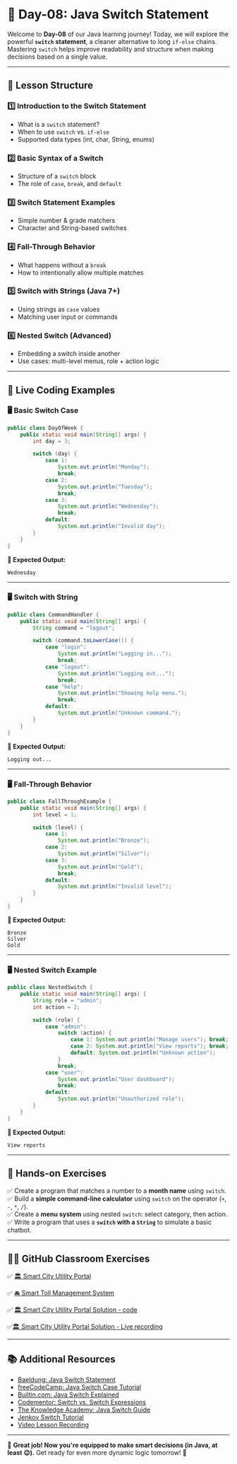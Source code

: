 # **📘 Day-08: Java Switch Statement**  
Welcome to **Day-08** of our Java learning journey! Today, we will explore the powerful **`switch` statement**, a cleaner alternative to long `if-else` chains. Mastering `switch` helps improve readability and structure when making decisions based on a single value.

---

## **📌 Lesson Structure**

### **1️⃣ Introduction to the Switch Statement**
- What is a `switch` statement?
- When to use `switch` vs. `if-else`
- Supported data types (int, char, String, enums)

### **2️⃣ Basic Syntax of a Switch**
- Structure of a `switch` block
- The role of `case`, `break`, and `default`

### **3️⃣ Switch Statement Examples**
- Simple number & grade matchers
- Character and String-based switches

### **4️⃣ Fall-Through Behavior**
- What happens without a `break`
- How to intentionally allow multiple matches

### **5️⃣ Switch with Strings (Java 7+)**
- Using strings as `case` values
- Matching user input or commands

### **6️⃣ Nested Switch (Advanced)**
- Embedding a switch inside another
- Use cases: multi-level menus, role + action logic

---

## **📜 Live Coding Examples**

### **🖥️ Basic Switch Case**

```java
public class DayOfWeek {
    public static void main(String[] args) {
        int day = 3;

        switch (day) {
            case 1:
                System.out.println("Monday");
                break;
            case 2:
                System.out.println("Tuesday");
                break;
            case 3:
                System.out.println("Wednesday");
                break;
            default:
                System.out.println("Invalid day");
        }
    }
}
```

**📝 Expected Output:**
```
Wednesday
```

---

### **🖥️ Switch with String**

```java
public class CommandHandler {
    public static void main(String[] args) {
        String command = "logout";

        switch (command.toLowerCase()) {
            case "login":
                System.out.println("Logging in...");
                break;
            case "logout":
                System.out.println("Logging out...");
                break;
            case "help":
                System.out.println("Showing help menu.");
                break;
            default:
                System.out.println("Unknown command.");
        }
    }
}
```

**📝 Expected Output:**
```
Logging out...
```

---

### **🖥️ Fall-Through Behavior**

```java
public class FallThroughExample {
    public static void main(String[] args) {
        int level = 1;

        switch (level) {
            case 1:
                System.out.println("Bronze");
            case 2:
                System.out.println("Silver");
            case 3:
                System.out.println("Gold");
                break;
            default:
                System.out.println("Invalid level");
        }
    }
}
```

**📝 Expected Output:**
```
Bronze
Silver
Gold
```

---

### **🖥️ Nested Switch Example**

```java
public class NestedSwitch {
    public static void main(String[] args) {
        String role = "admin";
        int action = 2;

        switch (role) {
            case "admin":
                switch (action) {
                    case 1: System.out.println("Manage users"); break;
                    case 2: System.out.println("View reports"); break;
                    default: System.out.println("Unknown action");
                }
                break;
            case "user":
                System.out.println("User dashboard");
                break;
            default:
                System.out.println("Unauthorized role");
        }
    }
}
```

**📝 Expected Output:**
```
View reports
```

---

## **🎯 Hands-on Exercises**

✅ Create a program that matches a number to a **month name** using `switch`.  
✅ Build a **simple command-line calculator** using `switch` on the operator (`+`, `-`, `*`, `/`).  
✅ Create a **menu system** using nested `switch`: select category, then action.  
✅ Write a program that uses a **`switch` with a `String`** to simulate a basic chatbot.

---

## **🧑‍🏫 GitHub Classroom Exercises**

✅ [🏛️ Smart City Utility Portal](https://github.com/FW-Zalando-Java-Backend-Engineer/Smart-City-Utility-Portal)

✅ [🚘 Smart Toll Management System](https://github.com/FW-Zalando-Java-Backend-Engineer/Smart-Toll-Management-System)

✅ [🏛️ Smart City Utility Portal Solution - code ](https://github.com/FW-Zalando-Java-Backend-Engineer/Smart-City-Utility-Portal/tree/solution)

✅[🏛️ Smart City Utility Portal Solution - Live recording](https://us06web.zoom.us/rec/share/A-SoJdODwwzqxazDnqT6daxVLI7wsIJP4uCqbktyrXax9hlrNtlLxpCurh9g1KY.p0amjoud3cvvA-2m)

---

## **📚 Additional Resources**

- [Baeldung: Java Switch Statement](https://www.baeldung.com/java-switch)
- [freeCodeCamp: Java Switch Case Tutorial](https://www.freecodecamp.org/news/java-switch-statement-how-to-use-a-switch-case-in-java/)
- [Builtin.com: Java Switch Explained](https://builtin.com/articles/java-switch-case)
- [Codementor: Switch vs. Switch Expressions](https://www.codementor.io/@noelkamphoa/switch-statements-and-switch-expressions-in-java-the-differences-2etcvbxfaa)
- [The Knowledge Academy: Java Switch Guide](https://www.theknowledgeacademy.com/blog/switch-case-java/)
- [Jenkov Switch Tutorial](https://jenkov.com/tutorials/java/switch.html)
- [Video Lesson Recording](https://us06web.zoom.us/rec/share/A-SoJdODwwzqxazDnqT6daxVLI7wsIJP4uCqbktyrXax9hlrNtlLxpCurh9g1KY.p0amjoud3cvvA-2m)

---

🚀 **Great job! Now you're equipped to make smart decisions (in Java, at least 😉).** Get ready for even more dynamic logic tomorrow! 🎉

